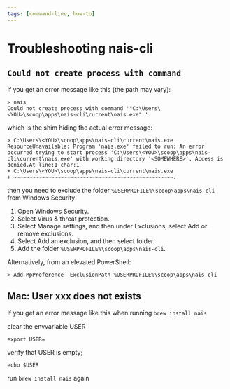 ```yaml
---
tags: [command-line, how-to]
---
```


# Troubleshooting nais-cli

## `Could not create process with command`

If you get an error message like this (the path may vary):
```
> nais
Could not create process with command '"C:\Users\<YOU>\scoop\apps\nais-cli\current\nais.exe" '.
```
which is the shim hiding the actual error message:
```
> C:\Users\<YOU>\scoop\apps\nais-cli\current\nais.exe
ResourceUnavailable: Program 'nais.exe' failed to run: An error occurred trying to start process 'C:\Users\<YOU>\scoop\apps\nais-cli\current\nais.exe' with working directory '<SOMEWHERE>'. Access is denied.At line:1 char:1
+ C:\Users\<YOU>\scoop\apps\nais-cli\current\nais.exe
+ ~~~~~~~~~~~~~~~~~~~~~~~~~~~~~~~~~~~~~~~~~~~~~~~~~~~.
```
then you need to exclude the folder `%USERPROFILE%\scoop\apps\nais-cli` from Windows Security:

1. Open Windows Security.
2. Select Virus & threat protection.
3. Select Manage settings, and then under Exclusions, select Add or remove exclusions.
4. Select Add an exclusion, and then select folder.
5. Add the folder `%USERPROFILE%\scoop\apps\nais-cli`.

Alternatively, from an elevated PowerShell:
```
> Add-MpPreference -ExclusionPath %USERPROFILE%\scoop\apps\nais-cli
```

## Mac: User xxx does not exists 
If you get an error message like this when running `brew install nais`

clear the envvariable USER
```
export USER=
```
verify that USER is empty;
```
echo $USER
```
run `brew install nais` again